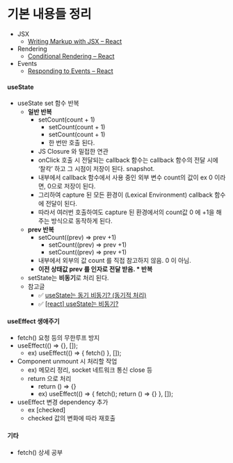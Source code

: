 # 기본 내용들 정리

- JSX
  - [Writing Markup with JSX – React](https://react.dev/learn/writing-markup-with-jsx)
- Rendering
  - [Conditional Rendering – React](https://react.dev/learn/conditional-rendering)
- Events
  - [Responding to Events – React](https://react.dev/learn/responding-to-events)

#### useState

- useState set 함수 반복
  - **일반 반복**
    - setCount(count \+ 1\)
      - setCount(count \+ 1\)
      - setCount(count \+ 1\)
      - 한 번만 호출 된다.
    - JS Closure 와 밀접한 연관
    - onClick 호출 시 전달되는 callback 함수는 callback 함수의 전달 시에 ‘찰칵’ 하고 그 시점이 저장이 된다. snapshot.
    - 내부에서 callback 함수에서 사용 중인 외부 변수 count의 값이 ex 0 이라면, 0으로 저장이 된다.
    - 그리하여 capture 된 모든 환경이 (Lexical Environment) callback 함수에 전달이 된다.
    - 따라서 여러번 호출하여도 capture 된 환경에서의 count값 0 에 \+1을 해주는 방식으로 동작하게 된다.
  - **prev 반복**
    - setCount((prev) \=\> prev \+1)
      - setCount((prev) \=\> prev \+1)
      - setCount((prev) \=\> prev \+1)
    - 내부에서 외부의 값 count 를 직접 참고하지 않음. 0 이 아님.
    - **이전 상태값 prev 를 인자로 전달 받음. \* 반복**
  - setState는 **비동기**로 처리 된다.
  - 참고글
    - ✅ [useState는 동기 비동기? (동기적 처리)](https://velog.io/@alstnsrl98/useState%EB%8A%94-%EB%8F%99%EA%B8%B0-%EB%B9%84%EB%8F%99%EA%B8%B0-%EB%8F%99%EA%B8%B0%EC%A0%81-%EC%B2%98%EB%A6%AC)
    - ✅ [\[react\] useState는 비동기?](https://goddino.tistory.com/326#google_vignette)

#### useEffect 생애주기

- fetch() 요청 등의 무한루프 방지
- useEffect(() \=\> {}, \[\]);
  - ex) useEffect(() \=\> { fetch() }, \[\]);
- Component unmount 시 처리할 작업
  - ex) 메모리 정리, socket 네트워크 통신 close 등
  - return 으로 처리
    - return () \=\> {}
    - ex) useEffect(() \=\> { fetch(); return () \=\> {} }, \[\]);
- useEffect 변경 dependency 추가
  - ex \[checked\]
  - checked 값의 변화에 따라 재호출

#### 기타

- fetch() 상세 공부
